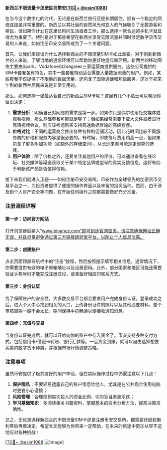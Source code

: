 **新西兰不限流量卡怎麽註冊幣安[[TG💪+ @esim1088](https://t.me/s/esim1088)]**

在当今这个数字化的时代，无论是在新西兰旅行还是长期居住，拥有一个稳定的网络连接是非常重要的。新西兰以其壮丽的自然风光和宜人的气候吸引了无数游客和移民，但如果你计划在这里长时间生活或者工作，那么选择一款合适的手机卡就显得尤为重要了。特别是对于那些希望在新西兰享受无限流量并同时涉足数字货币交易的人来说，如何注册币安交易所成为了一个关键问题。

首先，让我们来谈谈为什么选择新西兰的不限流量SIM卡如此重要。对于刚到新西兰的人来说，了解当地的通信环境可以帮助你更好地适应新环境。新西兰的移动网络主要由Spark、Vodafone和2degrees三家运营商提供服务。这些公司提供的SIM卡套餐各有特色，其中一些套餐特别适合需要大量数据流量的用户。例如，某些套餐不仅提供了不限量的数据流量，还包含了国际通话和短信服务，这对于初来乍到的新西兰居民来说是非常实用的。

那么，如何选择一张最适合自己的新西兰SIM卡呢？这里有几个小贴士可以帮助你做出决定：

1. **需求分析**：明确自己对网络的需求是第一步。如果你只是偶尔使用社交媒体或观看视频，那么基础套餐可能就足够了；但如果经常需要下载大文件或者进行高清视频会议，则应该考虑购买支持高速数据传输的高级套餐。
2. **价格对比**：不同的运营商会推出各种各样的促销活动，因此花时间比较不同服务商的价格和服务内容是很必要的。有时候，即使每月费用稍高一点，但如果包含了更多附加功能（如额外的存储空间），从长远来看可能是更划算的选择。
3. **用户体验**：除了价格之外，还要关注其他用户的评价。可以通过查看在线论坛、社交媒体等渠道获取关于某个特定品牌或型号的真实反馈信息，这将有助于判断该产品是否值得信赖。

接下来我们就进入正题——如何注册币安交易所。币安作为全球领先的加密货币交易平台之一，为投资者提供了便捷的操作界面以及丰富的投资品种。然而，由于涉及到个人财产安全等问题，在开始任何操作之前都需要做好充分准备。

### 注册流程详解

#### 第一步：访问官方网站
打开浏览器后输入“www.binance.com”即可到达官网首页。请注意确保网址正确无误，并且尽量避免通过第三方链接跳转至平台，以防止个人信息泄露。

#### 第二步：创建账户
点击页面顶部导航栏中的“注册”按钮，然后按照提示填写相关信息。通常情况下，你需要提供有效的电子邮箱地址以及设置密码。此外，部分国家和地区可能还需要验证手机号码才能完成注册过程，请准备好相应的联系方式。

#### 第三步：身份认证
为了保障账户的安全性，大多数交易平台都会要求用户完成身份认证。登录成功之后，进入个人中心找到相关的入口，上传身份证件的照片以及其他必要材料。整个审核周期一般不会太长，期间保持手机畅通以便接收通知消息。

#### 第四步：充值与交易
当身份认证完成后，就可以开始向你的账户中存入资金了。币安支持多种支付方式，包括信用卡/借记卡转账、银行汇款等。一旦资金到账，就可以自由选择想要买卖的数字货币种类，并根据市场行情调整策略。

### 注意事项

虽然币安提供了极其友好的用户体验，但在实际操作过程中仍需注意以下几点：

1. **保护隐私**：不要轻易透露自己的账户信息给他人，尤其是在公共场合使用电脑时更要小心谨慎；
2. **风险管理**：合理规划每次投入的资金比例，切勿盲目追涨杀跌；
3. **学习基础知识**：多阅读相关书籍资料，掌握基本的技术分析方法，提高决策准确性。

总之，无论是选择新西兰的不限流量SIM卡还是注册币安交易所，都需要仔细权衡利弊后再做决定。希望本文能够为你带来一定帮助，在未来的旅途中更加从容不迫地应对各种挑战！

[[TG💪+ @esim1088](https://t.me/s/esim1088) ![Image](https://i.postimg.cc/4NQfJmqS/Snipaste-2025-05-13-00-14-12.png)]